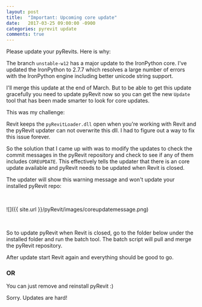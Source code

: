 ```yaml
---
layout: post
title:  "Important: Upcoming core update"
date:   2017-03-25 09:00:00 -0900
categories: pyrevit update
comments: true
---
```


Please update your pyRevits. Here is why:

The branch `unstable-w12` has a major update to the IronPython core. I've updated the IronPython to 2.7.7 which resolves a large number of errors with the IronPython engine including better unicode string support.

I'll merge this update at the end of March. But to be able to get this update gracefully you need to update pyRevit now so you can get the new `Update` tool that has been made smarter to look for core updates.

This was my challenge:

Revit keeps the `pyRevitLoader.dll` open when you're working with Revit and the pyRevit updater can not overwrite this dll. I had to figure out a way to fix this issue forever.

So the solution that I came up with was to modify the updates to check the commit messages in the pyRevit repository and check to see if any of them includes `COREUPDATE`. This effectively tells the updater that there is an core update available and pyRevit needs to be updated when Revit is closed.

The updater will show this warning message and won't update your installed pyRevit repo:

&nbsp;

![]({{ site.url }}/pyRevit/images/coreupdatemessage.png)

&nbsp;

So to update pyRevit when Revit is closed, go to the folder below under the installed folder and run the batch tool. The batch script will pull and merge the pyRevit repository.

After update start Revit again and everything should be good to go.


### OR

You can just remove and reinstall pyRevit :)


Sorry. Updates are hard!
